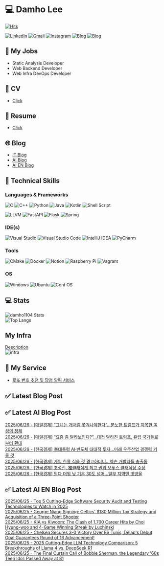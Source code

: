 
# 💻 Damho Lee

[![Hits](https://hits.seeyoufarm.com/api/count/incr/badge.svg?url=https%3A%2F%2Fgithub.com%2Fdamho1104&count_bg=%233D9CC8&title_bg=%23555555&icon=&icon_color=%23E7E7E7&title=hits&edge_flat=false)](https://hits.seeyoufarm.com)  

[![LinkedIn](https://img.shields.io/badge/Linkedin-%230077B5.svg?style=flat&logo=linkedin&logoColor=white)](https://www.linkedin.com/in/damho1104/)
[![Gmail](https://img.shields.io/badge/Gmail-D14836?style=flat&logo=gmail&logoColor=white)](mailto:damho1104@gmail.com)
[![Instagram](https://img.shields.io/badge/Instargram-%23E4405F.svg?style=flat&logo=Instagram&logoColor=white)](https://www.instagram.com/damho1104/)
[![Blog](https://img.shields.io/badge/Blog-%23000000.svg?style=flat&logo=Tistory&logoColor=white)](https://dmomo.co.kr/)
[![Blog](https://img.shields.io/badge/Blog-%23000000.svg?style=flat&logo=WordPress&logoColor=white)](https://blog.ai.dmomo.co.kr/)

## 📃 My Jobs
- Static Analysis Developer
- Web Backend Developer
- Web Infra DevOps Developer

## 📰 CV
- [Click](https://resume.dmomo.net/damho.lee/resume)  

## 📘 Resume
- [Click](https://damho1104.notion.site/8af3191b9815406d95708d9a0cea5a9e)  

## 🌐 Blog
- [IT Blog](https://dmomo.co.kr/)
- [AI Blog](https://blog.ai.dmomo.co.kr/)
- [AI EN Blog](https://ai.trend.dmomo.co.kr/)

## 💪 Technical Skills
### Languages & Frameworks
![C](https://img.shields.io/badge/c-%2300599C.svg?style=flat&logo=c&logoColor=white)
![C++](https://img.shields.io/badge/c++-%2300599C.svg?style=flat&logo=c%2B%2B&logoColor=white)
![Python](https://img.shields.io/badge/Python-3776AB.svg?&style=flat&logo=Python&logoColor=white)
![Java](https://img.shields.io/badge/java-%23ED8B00.svg?style=flat&logo=openjdk&logoColor=white)
![Kotlin](https://img.shields.io/badge/Kotlin-%237F52FF.svg?style=flat&logo=Kotlin&logoColor=white)
![Shell Script](https://img.shields.io/badge/Shell_script-%23121011.svg?style=flat&logo=gnu-bash&logoColor=white)  
  
![LLVM](https://img.shields.io/badge/LLVM/Clang-000B1D.svg?&style=flat&logo=LLVM&logoColor=white)
![FastAPI](https://img.shields.io/badge/FastAPI-005571?style=flat&logo=fastapi)
![Flask](https://img.shields.io/badge/Flask-%23000.svg?style=flat&logo=flask&logoColor=white)
![Spring](https://img.shields.io/badge/Springboot-%236DB33F.svg?style=flat&logo=spring&logoColor=white)
  
  
### IDE(s)
![Visual Studio](https://img.shields.io/badge/Visual%20Studio-5C2D91.svg?style=flat&logo=visual-studio&logoColor=white) 
![Visual Studio Code](https://img.shields.io/badge/Visual%20Studio%20Code-0078d7.svg?style=flat&logo=visual-studio-code&logoColor=white)
![IntelliJ IDEA](https://img.shields.io/badge/IntelliJIDEA-000000.svg?style=flat&logo=intellij-idea&logoColor=white) 
![PyCharm](https://img.shields.io/badge/PyCharm-143?style=flat&logo=pycharm&logoColor=black&color=black&labelColor=green) 


### Tools
![CMake](https://img.shields.io/badge/CMake-%23008FBA.svg?style=flat&logo=cmake&logoColor=white)
![Docker](https://img.shields.io/badge/docker-%230db7ed.svg?style=flat&logo=docker&logoColor=white)
![Notion](https://img.shields.io/badge/Notion-%23000000.svg?style=flat&logo=notion&logoColor=white)
![Raspberry Pi](https://img.shields.io/badge/-RaspberryPi-C51A4A?style=flat&logo=Raspberry-Pi)
![Vagrant](https://img.shields.io/badge/Vagrant-%231563FF.svg?style=flat&logo=vagrant&logoColor=white)


### OS
![Windows](https://img.shields.io/badge/Windows-0078D6?style=flat&logo=windows&logoColor=white)
![Ubuntu](https://img.shields.io/badge/Ubuntu-E95420?style=flat&logo=ubuntu&logoColor=white)
![Cent OS](https://img.shields.io/badge/Cent%20OS-002260?style=flat&logo=centos&logoColor=F0F0F0)


## :computer: Stats
![damho1104 Stats](https://github-readme-stats.vercel.app/api?username=damho1104&hide=issues&show_icons=true&show=prs_merged,prs_merged_percentage&theme=chartreuse-dark)  
![Top Langs](https://github-readme-stats.vercel.app/api/top-langs/?username=damho1104&layout=compact&theme=chartreuse-dark)


## My Infra
[Description](https://dmomo.co.kr/444)  
![infra](https://nextcloud.dmomo.net/apps/files_sharing/publicpreview/EtWDB9RaEXyf4FT?file=/&fileId=142416&x=6016&y=3384&a=true&etag=eee0bc0c4308201c786211582fdbc678)  





## 📣 My Service
- [로또 번호 추천 및 당첨 알림 서비스](https://lotto.dmomo.co.kr/)  


## ✅ Latest Blog Post


## ✅ Latest AI Blog Post
[2025/06/26 - [매일경제] “그녀는 개처럼 쫓겨나야한다”…분노한 트럼프가 지목한 여성의 정체](https://blog.ai.dmomo.co.kr/news/4311) <br/>
[2025/06/26 - [매일경제] “요즘 좀 달라보인다?”…대접 달라진 트럼프, 유럽 국가들로부터 환대](https://blog.ai.dmomo.co.kr/news/4308) <br/>
[2025/06/26 - [한국경제] 李대통령 AI·반도체 대대적 투자…미래 우주산업 경쟁력 키울 것](https://blog.ai.dmomo.co.kr/news/4305) <br/>
[2025/06/26 - [한국경제] 게임 한류 식을 것 경고하더니…넥슨 개발자들 총출동](https://blog.ai.dmomo.co.kr/news/4302) <br/>
[2025/06/26 - [한국경제] 조성진, 獨클래식계 최고 권위 오푸스 클래식상 수상](https://blog.ai.dmomo.co.kr/news/4299) <br/>
[2025/06/26 - [한국경제] 덥다 더워 낮 기온 30도 넘어…일부 지역엔 빗방울](https://blog.ai.dmomo.co.kr/news/4296) <br/>

## ✅ Latest AI EN Blog Post
[2025/06/25 - Top 5 Cutting-Edge Software Security Audit and Testing Technologies to Watch in 2025](https://ai.trend.dmomo.co.kr/2025/06/top-5-cutting-edge-software-security.html) <br/>
[2025/06/25 - George Niang Signing: Celtics' $180 Million Tax Strategy and Acquisition of a Three-Point Shooter](https://ai.trend.dmomo.co.kr/2025/06/george-niang-signing-celtics-180.html) <br/>
[2025/06/25 - KIA vs Kiwoom: The Clash of 1,700 Career Hits by Choi Hyung-woo and 4-Game Winning Streak by Luchinski](https://ai.trend.dmomo.co.kr/2025/06/kia-vs-kiwoom-clash-of-1700-career-hits.html) <br/>
[2025/06/25 - Chelsea Secures 3-0 Victory Over ES Tunis, Delap's Debut Goal Guarantees Round of 16 Advancement!](https://ai.trend.dmomo.co.kr/2025/06/chelsea-secures-3-0-victory-over-es.html) <br/>
[2025/06/25 - 2025 Cutting-Edge LLM Technology Comparison: 5 Breakthroughs of Llama 4 vs. DeepSeek R1](https://ai.trend.dmomo.co.kr/2025/06/2025-cutting-edge-llm-technology.html) <br/>
[2025/06/25 - The Final Curtain Call of Bobbie Sherman, the Legendary '60s Teen Idol: Passed Away at 81](https://ai.trend.dmomo.co.kr/2025/06/the-final-curtain-call-of-bobbie.html) <br/>
